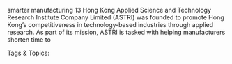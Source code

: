 smarter manufacturing 13
Hong Kong Applied Science and Technology Research Institute Company 
Limited (ASTRI) was founded to promote Hong Kong’s competitiveness in 
technology-based industries through applied research. As part of its 
mission, ASTRI is tasked with helping manufacturers shorten time to 

   Tags & Topics:
   